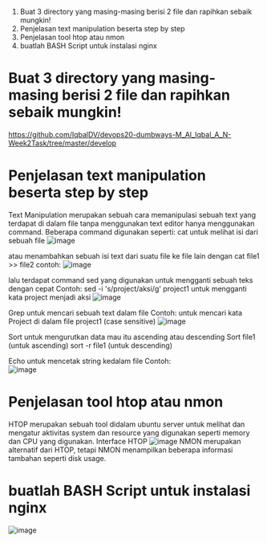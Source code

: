 
1.	Buat 3 directory yang masing-masing berisi 2 file dan rapihkan sebaik mungkin!
2.	Penjelasan text manipulation beserta step by step
3.	Penjelasan tool htop atau nmon
4.	buatlah BASH Script untuk instalasi nginx

# Buat 3 directory yang masing-masing berisi 2 file dan rapihkan sebaik mungkin!
 https://github.com/IqbalDV/devops20-dumbways-M_Al_Iqbal_A_N-Week2Task/tree/master/develop
# Penjelasan text manipulation beserta step by step
   Text Manipulation merupakan sebuah cara memanipulasi sebuah text yang terdapat di dalam file tanpa menggunakan text editor hanya menggunakan command.
   Beberapa command digunakan seperti:
   cat untuk melihat isi dari sebuah file
   ![image](https://github.com/IqbalDV/devops20-dumbways-M_Al_Iqbal_A_N-Week2Task/assets/164293632/f997d076-ec3d-40c2-85d6-a92f1c5e75b0)

   atau menambahkan sebuah isi text dari suatu file ke file lain dengan cat file1 >> file2
   contoh:
   ![image](https://github.com/IqbalDV/devops20-dumbways-M_Al_Iqbal_A_N-Week2Task/assets/164293632/1f359b0f-efcb-41e9-811f-3b44c1a99863)

   lalu terdapat command sed yang digunakan untuk mengganti sebuah teks dengan cepat
   Contoh: sed -i 's/project/aksi/g' project1 untuk mengganti kata project menjadi aksi
   ![image](https://github.com/IqbalDV/devops20-dumbways-M_Al_Iqbal_A_N-Week2Task/assets/164293632/1b718e8e-9e1a-406b-badf-6d6f1d6f6079)

   Grep untuk mencari sebuah text dalam file
   Contoh: untuk mencari kata Project di dalam file project1 (case sensitive)
   ![image](https://github.com/IqbalDV/devops20-dumbways-M_Al_Iqbal_A_N-Week2Task/assets/164293632/9f2032cd-a998-4d0e-a27e-b118182ffe18)

   Sort untuk mengurutkan data mau itu ascending atau descending
   Sort file1 (untuk ascending)
   sort -r file1 (untuk descending)

   Echo untuk mencetak string kedalam file
   Contoh:  
   ![image](https://github.com/IqbalDV/devops20-dumbways-M_Al_Iqbal_A_N-Week2Task/assets/164293632/a860e742-e4b8-4c3c-b428-8eb1891a8504)

# Penjelasan tool htop atau nmon
 HTOP merupakan sebuah tool didalam ubuntu server untuk melihat dan mengatur aktivitas system dan resource yang digunakan seperti memory dan CPU yang digunakan.
   Interface HTOP
   ![image](https://github.com/IqbalDV/devops20-dumbways-M_Al_Iqbal_A_N-Week2Task/assets/164293632/a1f5e08c-66ea-4c90-8f62-bdfcd2165277)
   NMON merupakan alternatif dari HTOP, tetapi NMON menampilkan beberapa informasi tambahan seperti disk usage.
# buatlah BASH Script untuk instalasi nginx
![image](https://github.com/IqbalDV/devops20-dumbways-M_Al_Iqbal_A_N-Week2Task/assets/164293632/7d5cfa4c-b3f8-4600-9336-3cf6233e15b1)

